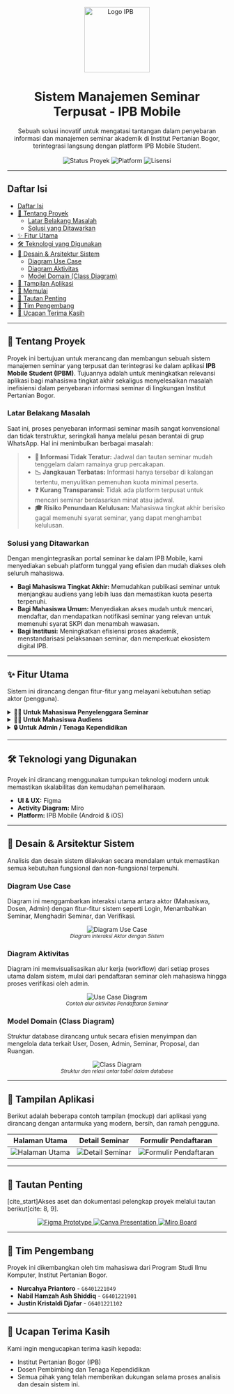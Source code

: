 <p align="center">
  <img src="https://upload.wikimedia.org/wikipedia/id/thumb/e/e3/Logo_IPB.png/1200px-Logo_IPB.png" alt="Logo IPB" width="150"/>
</p>

<h1 align="center">Sistem Manajemen Seminar Terpusat - IPB Mobile</h1>

<p align="center">
  Sebuah solusi inovatif untuk mengatasi tantangan dalam penyebaran informasi dan manajemen seminar akademik di Institut Pertanian Bogor, terintegrasi langsung dengan platform IPB Mobile Student.
  <br/><br/>
  <img src="https://img.shields.io/badge/status-Completed-brightgreen?style=for-the-badge" alt="Status Proyek"/>
  <img src="https://img.shields.io/badge/platform-Mobile-blue?style=for-the-badge" alt="Platform"/>
  <img src="https://img.shields.io/badge/license-MIT-lightgrey?style=for-the-badge" alt="Lisensi"/>
</p>

---

##  Daftar Isi
- [Daftar Isi](#-daftar-isi)
- [📝 Tentang Proyek](#-tentang-proyek)
  - [Latar Belakang Masalah](#latar-belakang-masalah)
  - [Solusi yang Ditawarkan](#solusi-yang-ditawarkan)
- [✨ Fitur Utama](#-fitur-utama)
- [🛠️ Teknologi yang Digunakan](#-teknologi-yang-digunakan)
- [🎨 Desain & Arsitektur Sistem](#-desain--arsitektur-sistem)
  - [Diagram Use Case](#diagram-use-case)
  - [Diagram Aktivitas](#diagram-aktivitas)
  - [Model Domain (Class Diagram)](#model-domain-class-diagram)
- [📸 Tampilan Aplikasi](#-tampilan-aplikasi)
- [🚀 Memulai](#-memulai)
- [🔗 Tautan Penting](#-tautan-penting)
- [👥 Tim Pengembang](#-tim-pengembang)
- [🙏 Ucapan Terima Kasih](#-ucapan-terima-kasih)

---

## 📝 Tentang Proyek

Proyek ini bertujuan untuk merancang dan membangun sebuah sistem manajemen seminar yang terpusat dan terintegrasi ke dalam aplikasi **IPB Mobile Student (IPBM)**. Tujuannya adalah untuk meningkatkan relevansi aplikasi bagi mahasiswa tingkat akhir sekaligus menyelesaikan masalah inefisiensi dalam penyebaran informasi seminar di lingkungan Institut Pertanian Bogor.

### Latar Belakang Masalah

Saat ini, proses penyebaran informasi seminar masih sangat konvensional dan tidak terstruktur, seringkali hanya melalui pesan berantai di grup WhatsApp. Hal ini menimbulkan berbagai masalah:

> * **🚫 Informasi Tidak Teratur:** Jadwal dan tautan seminar mudah tenggelam dalam ramainya grup percakapan.
> * **📉 Jangkauan Terbatas:** Informasi hanya tersebar di kalangan tertentu, menyulitkan pemenuhan kuota minimal peserta.
> * **❓ Kurang Transparansi:** Tidak ada platform terpusat untuk mencari seminar berdasarkan minat atau jadwal.
> * **🎓 Risiko Penundaan Kelulusan:** Mahasiswa tingkat akhir berisiko gagal memenuhi syarat seminar, yang dapat menghambat kelulusan.

### Solusi yang Ditawarkan

Dengan mengintegrasikan portal seminar ke dalam IPB Mobile, kami menyediakan sebuah platform tunggal yang efisien dan mudah diakses oleh seluruh mahasiswa.

- **Bagi Mahasiswa Tingkat Akhir:** Memudahkan publikasi seminar untuk menjangkau audiens yang lebih luas dan memastikan kuota peserta terpenuhi.
- **Bagi Mahasiswa Umum:** Menyediakan akses mudah untuk mencari, mendaftar, dan mendapatkan notifikasi seminar yang relevan untuk memenuhi syarat SKPI dan menambah wawasan.
- **Bagi Institusi:** Meningkatkan efisiensi proses akademik, menstandarisasi pelaksanaan seminar, dan memperkuat ekosistem digital IPB.

---

## ✨ Fitur Utama

Sistem ini dirancang dengan fitur-fitur yang melayani kebutuhan setiap aktor (pengguna).

<details>
<summary><b>👨‍🎓 Untuk Mahasiswa Penyelenggara Seminar</b></summary>
  
-   ✅ **Pendaftaran Seminar:** Mengajukan jadwal seminar baru dengan mengisi formulir detail (judul, deskripsi, dosen pembimbing, jadwal) dan mengunggah berkas proposal.
-   ✏️ **Manajemen Seminar:** Melihat status dan daftar seminar yang telah diajukan (Menunggu, Disetujui, Ditolak).
-   ❌ **Pembatalan Seminar:** Fitur untuk membatalkan penyelenggaraan seminar yang telah disetujui jika diperlukan.
-   📊 **Lihat Pendaftar:** Memantau jumlah dan daftar mahasiswa yang akan hadir sebagai audiens.
</details>

<details>
<summary><b>👩‍🏫 Untuk Mahasiswa Audiens</b></summary>

-   🔍 **Pencarian & Filter Lanjutan:** Mencari seminar berdasarkan kata kunci, fakultas, atau departemen untuk menemukan topik yang paling relevan.
-   📅 **Kalender Seminar:** Melihat semua jadwal seminar yang akan datang dalam tampilan kalender yang intuitif.
-   ✍️ **Pendaftaran Partisipasi:** Mendaftar sebagai peserta seminar hanya dengan beberapa kali klik.
-   🔔 **Notifikasi Pengingat:** Sistem notifikasi otomatis untuk mengingatkan seminar yang akan dihadiri.
-   🚫 **Pembatalan Partisipasi:** Membatalkan kehadiran untuk memberikan slot kepada mahasiswa lain.
</details>

<details>
<summary><b>🔒 Untuk Admin / Tenaga Kependidikan</b></summary>
  
-   🛡️ **Verifikasi & Persetujuan:** Meninjau pengajuan seminar dari mahasiswa dan memberikan persetujuan atau penolakan berdasarkan kelengkapan administrasi dan konten.
-   📈 **Dasbor Manajemen:** Memantau semua aktivitas seminar yang terjadi di dalam platform.
-   ⚙️ **Manajemen Data:** Mengelola data master seperti ruangan, jadwal, dan data pendukung lainnya.
</details>

---

## 🛠️ Teknologi yang Digunakan

Proyek ini dirancang menggunakan tumpukan teknologi modern untuk memastikan skalabilitas dan kemudahan pemeliharaan.

* **UI & UX:** Figma
* **Activity Diagram:** Miro
* **Platform:** IPB Mobile (Android & iOS)

---

## 🎨 Desain & Arsitektur Sistem

Analisis dan desain sistem dilakukan secara mendalam untuk memastikan semua kebutuhan fungsional dan non-fungsional terpenuhi.

### Diagram Use Case
Diagram ini menggambarkan interaksi utama antara aktor (Mahasiswa, Dosen, Admin) dengan fitur-fitur sistem seperti Login, Menambahkan Seminar, Menghadiri Seminar, dan Verifikasi.

<p align="center">
  <img src="https://placehold.co/600x400/333/FFFFFF?text=Diagram+Use+Case" alt="Diagram Use Case"/>
  <br/>
  <small><i>Diagram interaksi Aktor dengan Sistem</i></small>
</p>

### Diagram Aktivitas
Diagram ini memvisualisasikan alur kerja (workflow) dari setiap proses utama dalam sistem, mulai dari pendaftaran seminar oleh mahasiswa hingga proses verifikasi oleh admin.

<p align="center">
  <img src="![image](https://github.com/user-attachments/assets/3d1cfeb8-c9d5-4807-803f-e0c20bc1c503)
" alt="Use Case Diagram"/>
  <br/>
  <small><i>Contoh alur aktivitas Pendaftaran Seminar</i></small>
</p>

### Model Domain (Class Diagram)
Struktur database dirancang untuk secara efisien menyimpan dan mengelola data terkait User, Dosen, Admin, Seminar, Proposal, dan Ruangan.

<p align="center">
  <img src="![image](https://github.com/user-attachments/assets/ae87b781-86bf-4a41-add9-ebeba0160829)
" alt="Class Diagram"/>
  <br/>
  <small><i>Struktur dan relasi antar tabel dalam database</i></small>
</p>

---

## 📸 Tampilan Aplikasi

Berikut adalah beberapa contoh tampilan (mockup) dari aplikasi yang dirancang dengan antarmuka yang modern, bersih, dan ramah pengguna.

| Halaman Utama | Detail Seminar | Formulir Pendaftaran |
| :---: | :---: | :---: |
| <img src="https://placehold.co/300x600/f0f8ff/333333?text=Halaman+Utama%0A(Daftar+Seminar)" alt="Halaman Utama"> | <img src="https://placehold.co/300x600/e6e6fa/333333?text=Halaman+Detail%0A(Info+Lengkap+Seminar)" alt="Detail Seminar"> | <img src="https://placehold.co/300x600/fff0f5/333333?text=Formulir+Pendaftaran%0A(Ajukan+Seminar+Baru)" alt="Formulir Pendaftaran"> |
---

## 🔗 Tautan Penting

[cite_start]Akses aset dan dokumentasi pelengkap proyek melalui tautan berikut[cite: 8, 9].

<p align="center">
  <a href="https://www.figma.com/proto/ah9jTxc2B0wr3miOVQiBTT/ADS?node-id=41-225&p=f&t=FTPAtG1OasRMqlgH-1&scaling=min-zoom&content-scaling=fixed&page-id=4%3A40506&starting-point-node-id=41%3A225&show-proto-sidebar=1">
    <img src="https://img.shields.io/badge/Figma-Prototype-F24E1E?style=for-the-badge&logo=figma&logoColor=white" alt="Figma Prototype"/>
  </a>
  <a href="https://www.canva.com/design/DAGqhW1Vipc/rCIG-A35lcvJr9iTnomDJw/edit?utm_content=DAGqhW1Vipc&utm_campaign=designshare&utm_medium=link2&utm_source=sharebutton">
    <img src="https://img.shields.io/badge/Canva-Presentasi-00C4CC?style=for-the-badge&logo=canva&logoColor=white" alt="Canva Presentation"/>
  </a>
  <a href="https://miro.com/app/board/uXjVIcA63gc=/?share_link_id=503088974360">
    <img src="https://img.shields.io/badge/Miro-Board-FFCA28?style=for-the-badge&logo=miro&logoColor=black" alt="Miro Board"/>
  </a>
</p>

---

## 👥 Tim Pengembang

Proyek ini dikembangkan oleh tim mahasiswa dari Program Studi Ilmu Komputer, Institut Pertanian Bogor.

* **Nurcahya Priantoro** - `G6401221049`
* **Nabil Hamzah Ash Shiddiq** - `G6401221901`
* **Justin Kristaldi Djafar** - `G6401221102`

---

## 🙏 Ucapan Terima Kasih

Kami ingin mengucapkan terima kasih kepada:
* Institut Pertanian Bogor (IPB)
* Dosen Pembimbing dan Tenaga Kependidikan
* Semua pihak yang telah memberikan dukungan selama proses analisis dan desain sistem ini.

